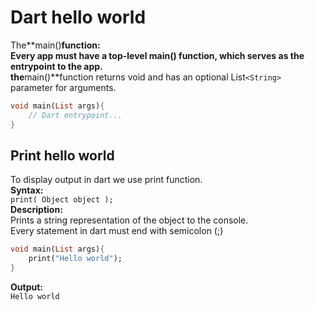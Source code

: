 # Dart hello world

The**main()**function:  
Every app must have a top-level main() function, which serves as the entrypoint to the app.  
the**main()**function returns void and has an optional List`<String>` parameter for arguments.  
```dart
void main(List args){ 
    // Dart entrypoint...
}
```

## Print hello world

To display output in dart we use print function.  
**Syntax:**  
``print( Object object );``  
**Description:**  
Prints a string representation of the object to the console.  
Every statement in dart must end with semicolon (;)

```dart
void main(List args){ 
    print("Hello world");
}
```

**Output:**  
``Hello world``